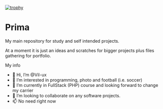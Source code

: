 [![trophy](https://github-profile-trophy.vercel.app/?username=ryo-ma)](https://github.com/ryo-ma/github-profile-trophy)
# Prima
My main repository for study and self intended projects. 

At a moment it is just an ideas and scratches for bigger projects plus files gathering for portfolio.

My info
- 👋 Hi, I’m @Vil-ux
- 👀 I’m interested in programming, photo and football (i.e. soccer)
- 🌱 I’m currently in FullStack (PHP) course and looking forward to change my carrier
- 💞️ I’m looking to collaborate on any software projects.
- 📫 No need right now
